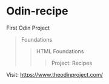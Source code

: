 # Odin-recipe

First Odin Project
>Foundations
>>HTML Foundations
>>>Project: Recipes

Visit:
https://www.theodinproject.com/